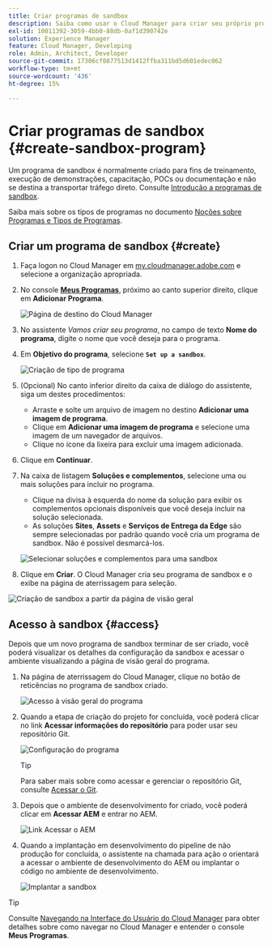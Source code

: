 ```yaml
---
title: Criar programas de sandbox
description: Saiba como usar o Cloud Manager para criar seu próprio programa de sandbox para treinamentos, demonstrações, POCs ou outros fins de não produção.
exl-id: 10011392-3059-4bb0-88db-0af1d390742e
solution: Experience Manager
feature: Cloud Manager, Developing
role: Admin, Architect, Developer
source-git-commit: 17306cf0877513d1412ffba311bd5d601edec062
workflow-type: tm+mt
source-wordcount: '436'
ht-degree: 15%

---
```


# Criar programas de sandbox {#create-sandbox-program}

Um programa de sandbox é normalmente criado para fins de treinamento, execução de demonstrações, capacitação, POCs ou documentação e não se destina a transportar tráfego direto. Consulte [Introdução a programas de sandbox](/help/implementing/cloud-manager/getting-access-to-aem-in-cloud/introduction-sandbox-programs.md).

Saiba mais sobre os tipos de programas no documento [Noções sobre Programas e Tipos de Programas](program-types.md).

## Criar um programa de sandbox {#create}

1. Faça logon no Cloud Manager em [my.cloudmanager.adobe.com](https://my.cloudmanager.adobe.com/) e selecione a organização apropriada.

1. No console **[Meus Programas](/help/implementing/cloud-manager/navigation.md#my-programs)**, próximo ao canto superior direito, clique em **Adicionar Programa**.

   ![Página de destino do Cloud Manager](assets/log-in.png)

1. No assistente *Vamos criar seu programa*, no campo de texto **Nome do programa**, digite o nome que você deseja para o programa.

1. Em **Objetivo do programa**, selecione **`Set up a sandbox`**.

   ![Criação de tipo de programa](assets/create-sandbox.png)

1. (Opcional) No canto inferior direito da caixa de diálogo do assistente, siga um destes procedimentos:

   * Arraste e solte um arquivo de imagem no destino **Adicionar uma imagem de programa**.
   * Clique em **Adicionar uma imagem de programa** e selecione uma imagem de um navegador de arquivos.
   * Clique no ícone da lixeira para excluir uma imagem adicionada.

1. Clique em **Continuar**.

1. Na caixa de listagem **Soluções e complementos**, selecione uma ou mais soluções para incluir no programa.

   * Clique na divisa à esquerda do nome da solução para exibir os complementos opcionais disponíveis que você deseja incluir na solução selecionada.
   * As soluções **Sites**, **Assets** e **Serviços de Entrega da Edge** são sempre selecionadas por padrão quando você cria um programa de sandbox. Não é possível desmarcá-los.

   ![Selecionar soluções e complementos para uma sandbox](assets/sandbox-solutions-add-ons.png)

1. Clique em **Criar**. O Cloud Manager cria seu programa de sandbox e o exibe na página de aterrissagem para seleção.

![Criação de sandbox a partir da página de visão geral](assets/sandbox-setup.png)

## Acesso à sandbox {#access}

Depois que um novo programa de sandbox terminar de ser criado, você poderá visualizar os detalhes da configuração da sandbox e acessar o ambiente visualizando a página de visão geral do programa.

1. Na página de aterrissagem do Cloud Manager, clique no botão de reticências no programa de sandbox criado.

   ![Acesso à visão geral do programa](assets/program-overview-sandbox.png)

1. Quando a etapa de criação do projeto for concluída, você poderá clicar no link **Acessar informações do repositório** para poder usar seu repositório Git.

   ![Configuração do programa](assets/create-program4.png)

   >[!TIP]
   >
   >Para saber mais sobre como acessar e gerenciar o repositório Git, consulte [Acessar o Git](/help/implementing/cloud-manager/managing-code/accessing-repos.md).

1. Depois que o ambiente de desenvolvimento for criado, você poderá clicar em **Acessar AEM** e entrar no AEM.

   ![Link Acessar o AEM](assets/create-program5.png)

1. Quando a implantação em desenvolvimento do pipeline de não produção for concluída, o assistente na chamada para ação o orientará a acessar o ambiente de desenvolvimento do AEM ou implantar o código no ambiente de desenvolvimento.

   ![Implantar a sandbox](assets/create-program-setup-deploy.png)

>[!TIP]
>
>Consulte [Navegando na Interface do Usuário do Cloud Manager](/help/implementing/cloud-manager/navigation.md) para obter detalhes sobre como navegar no Cloud Manager e entender o console **Meus Programas**.
